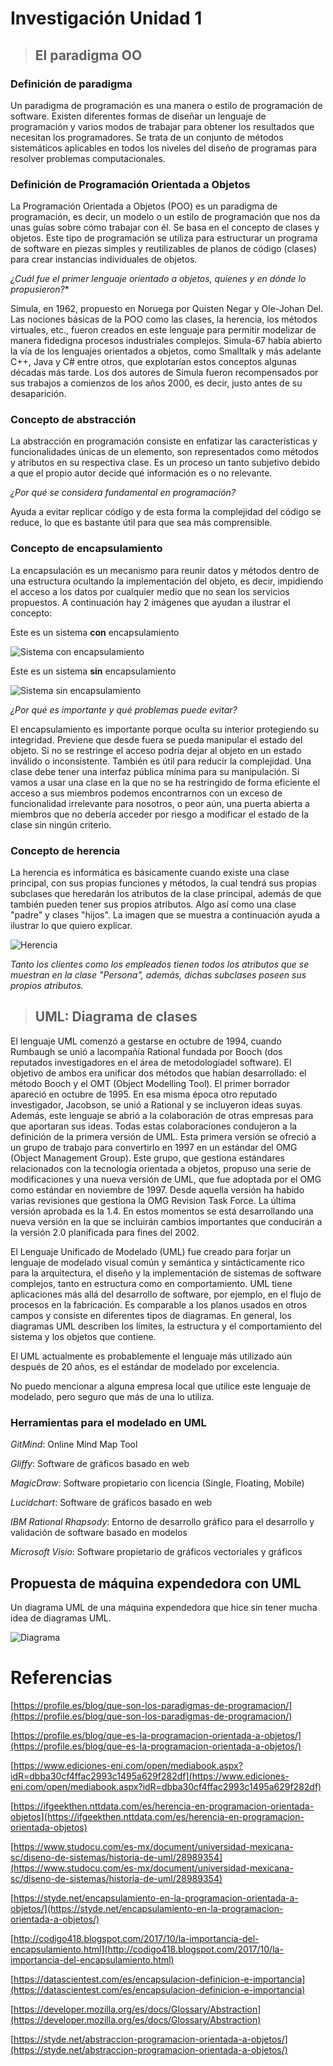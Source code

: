 # Investigación Unidad 1

>## **El paradigma OO**

### **Definición de paradigma**

Un paradigma de programación es una manera o estilo de programación de software. Existen diferentes formas de diseñar un lenguaje de programación y varios modos de trabajar para obtener los resultados que necesitan los programadores.  Se trata de un conjunto de métodos sistemáticos aplicables en todos los niveles del diseño de programas para resolver problemas computacionales.

### **Definición de Programación Orientada a Objetos**

La Programación Orientada a Objetos (POO) es un paradigma de programación, es decir, un modelo o un estilo de programación que nos da unas guías sobre cómo trabajar con él. Se basa en el concepto de clases y objetos. Este tipo de programación se utiliza para estructurar un programa de software en piezas simples y reutilizables de planos de código (clases) para crear instancias individuales de objetos. 

*¿Cuál fue el primer lenguaje orientado a objetos, quienes y en dónde lo propusieron?**

Simula, en 1962, propuesto en Noruega por Quisten Negar y Ole-Johan Del. Las nociones básicas de la POO como las clases, la herencia, los métodos virtuales, etc., fueron creados en este lenguaje para permitir modelizar de manera fidedigna procesos industriales complejos. Simula-67 había abierto la vía de los lenguajes orientados a objetos, como Smalltalk y más adelante C++, Java y C# entre otros, que explotarían estos conceptos algunas décadas más tarde. Los dos autores de Simula fueron recompensados por sus trabajos a comienzos de los años 2000, es decir, justo antes de su desaparición. 

### **Concepto de abstracción**

La abstracción en programación consiste en enfatizar las características y funcionalidades únicas de un elemento, son representados como métodos y atributos en su respectiva clase. Es un proceso un tanto subjetivo debido a que el propio autor decide qué información es o no relevante.

*¿Por qué se considera fundamental en programación?*

Ayuda a evitar replicar código y de esta forma la complejidad del código se reduce, lo que es bastante útil para que sea más comprensible.

### **Concepto de encapsulamiento**

La encapsulación es un mecanismo para reunir datos y métodos dentro de una estructura ocultando la implementación del objeto, es decir, impidiendo el acceso a los datos por cualquier medio que no sean los servicios propuestos. A continuación hay 2 imágenes que ayudan a ilustrar el concepto:

Este es un sistema **con** encapsulamiento

![Sistema con encapsulamiento](../img/Con_encapsulamiento.png) 

Este es un sistema **sin** encapsulamiento

![Sistema sin encapsulamiento](../img/Sin_encapsulamiento.png)

*¿Por qué es importante y qué problemas puede evitar?*

El encapsulamiento es importante porque oculta su interior protegiendo su integridad. Previene que desde fuera se pueda manipular el estado del objeto. Si no se restringe el acceso podría dejar al objeto en un estado inválido o inconsistente. También es útil para reducir la complejidad. Una clase debe tener una interfaz pública mínima para su manipulación. Si vamos a usar una clase en la que no se ha restringido de forma eficiente el acceso a sus miembros podemos encontrarnos con un exceso de funcionalidad irrelevante para nosotros, o peor aún, una puerta abierta a miembros que no debería acceder por riesgo a modificar el estado de la clase sin ningún criterio.

### **Concepto de herencia**

La herencia es informática es básicamente cuando existe una clase principal, con sus propias funciones y métodos, la cual tendrá sus propias subclases que heredarán los atributos de la clase principal, además de que también pueden tener sus propios atributos. Algo así como una clase "padre" y clases "hijos". La imagen que se muestra a continuación ayuda a ilustrar lo que quiero explicar. 

![Herencia](../img/Herencia.png)

*Tanto los clientes como los empleados tienen todos los atributos que se muestran en la clase "Persona", además, dichas subclases poseen sus propios atributos.*

> ## **UML: Diagrama de clases**

El lenguaje UML comenzó a gestarse en octubre de 1994, cuando Rumbaugh se unió a lacompañía Rational fundada por Booch (dos reputados investigadores en el área de metodologíadel software). El objetivo de ambos era unificar dos métodos que habían desarrollado: el método Booch y el OMT (Object Modelling Tool). El primer borrador apareció en octubre de 1995. En esa misma época otro reputado investigador, Jacobson, se unió a Rational y se incluyeron ideas suyas. Además, este lenguaje se abrió a la colaboración de otras empresas para que aportaran sus ideas. Todas estas colaboraciones condujeron a la definición de la primera versión de UML. Esta primera versión se ofreció a un grupo de trabajo para convertirlo en 1997 en un estándar del OMG (Object Management Group). Este grupo, que gestiona estándares relacionados con la tecnología orientada a objetos, propuso una serie de modificaciones y una nueva versión de UML, que fue adoptada por el OMG como estándar en noviembre de 1997. Desde aquella versión ha habido varias revisiones que gestiona la OMG Revision Task Force. La última versión aprobada es la 1.4. En estos momentos se está desarrollando una nueva versión en la que se incluirán cambios importantes que conducirán a la versión 2.0 planificada para fines del 2002.

El Lenguaje Unificado de Modelado (UML) fue creado para forjar un lenguaje de modelado visual común y semántica y sintácticamente rico para la arquitectura, el diseño y la implementación de sistemas de software complejos, tanto en estructura como en comportamiento. UML tiene aplicaciones más allá del desarrollo de software, por ejemplo, en el flujo de procesos en la fabricación. Es comparable a los planos usados en otros campos y consiste en diferentes tipos de diagramas. En general, los diagramas UML describen los límites, la estructura y el comportamiento del sistema y los objetos que contiene.

El UML actualmente es probablemente el lenguaje más utilizado aún después de 20 años, es el estándar de modelado por excelencia. 

No puedo mencionar a alguna empresa local que utilice este lenguaje de modelado, pero seguro que más de una lo utiliza. 

### **Herramientas para el modelado en UML**

*GitMind*: 	Online Mind Map Tool

*Gliffy*: Software de gráficos basado en web

*MagicDraw*: Software propietario con licencia (Single, Floating, Mobile)

*Lucidchart*: Software de gráficos basado en web

*IBM Rational Rhapsody*: Entorno de desarrollo gráfico para el desarrollo y validación de software basado en modelos

*Microsoft Visio*: 	Software propietario de gráficos vectoriales y gráficos

## **Propuesta de máquina expendedora con UML**

Un diagrama UML de una máquina expendedora que hice sin tener mucha idea de diagramas UML.

![Diagrama](../img/Diagrama.png)

# Referencias

[https://profile.es/blog/que-son-los-paradigmas-de-programacion/](https://profile.es/blog/que-son-los-paradigmas-de-programacion/)

[https://profile.es/blog/que-es-la-programacion-orientada-a-objetos/](https://profile.es/blog/que-es-la-programacion-orientada-a-objetos/)

[https://www.ediciones-eni.com/open/mediabook.aspx?idR=dbba30cf4ffac2993c1495a629f282df](https://www.ediciones-eni.com/open/mediabook.aspx?idR=dbba30cf4ffac2993c1495a629f282df)

[https://ifgeekthen.nttdata.com/es/herencia-en-programacion-orientada-objetos](https://ifgeekthen.nttdata.com/es/herencia-en-programacion-orientada-objetos)

[https://www.studocu.com/es-mx/document/universidad-mexicana-sc/diseno-de-sistemas/historia-de-uml/28989354](https://www.studocu.com/es-mx/document/universidad-mexicana-sc/diseno-de-sistemas/historia-de-uml/28989354)

[https://styde.net/encapsulamiento-en-la-programacion-orientada-a-objetos/](https://styde.net/encapsulamiento-en-la-programacion-orientada-a-objetos/)

[http://codigo418.blogspot.com/2017/10/la-importancia-del-encapsulamiento.html](http://codigo418.blogspot.com/2017/10/la-importancia-del-encapsulamiento.html)

[https://datascientest.com/es/encapsulacion-definicion-e-importancia](https://datascientest.com/es/encapsulacion-definicion-e-importancia)

[https://developer.mozilla.org/es/docs/Glossary/Abstraction](https://developer.mozilla.org/es/docs/Glossary/Abstraction)

[https://styde.net/abstraccion-programacion-orientada-a-objetos/](https://styde.net/abstraccion-programacion-orientada-a-objetos/)